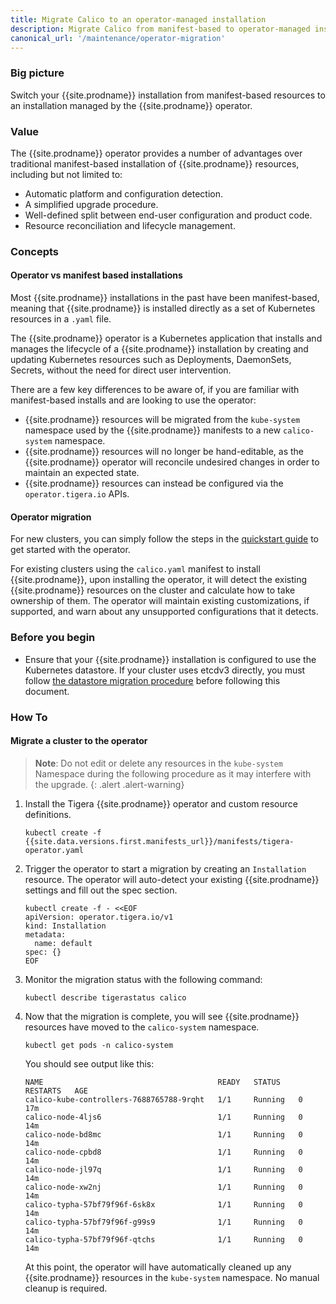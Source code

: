 ```yaml
---
title: Migrate Calico to an operator-managed installation
description: Migrate Calico from manifest-based to operator-managed installation
canonical_url: '/maintenance/operator-migration'
---
```


### Big picture

Switch your {{site.prodname}} installation from manifest-based resources to an installation managed by the {{site.prodname}} operator.

### Value

The {{site.prodname}} operator provides a number of advantages over traditional manifest-based installation of {{site.prodname}} resources, including but not limited to:

- Automatic platform and configuration detection.
- A simplified upgrade procedure.
- Well-defined split between end-user configuration and product code.
- Resource reconciliation and lifecycle management.

### Concepts

#### Operator vs manifest based installations

Most {{site.prodname}} installations in the past have been manifest-based, meaning that {{site.prodname}} is installed directly as a set of Kubernetes resources in a `.yaml` file.

The {{site.prodname}} operator is a Kubernetes application that installs and manages the lifecycle of a {{site.prodname}} installation by creating and updating Kubernetes resources 
such as Deployments, DaemonSets, Secrets, without the need for direct user intervention.

There are a few key differences to be aware of, if you are familiar with manifest-based installs and are looking to use the operator:

- {{site.prodname}} resources will be migrated from the `kube-system` namespace used by the {{site.prodname}} manifests to a new `calico-system` namespace.
- {{site.prodname}} resources will no longer be hand-editable, as the {{site.prodname}} operator will reconcile undesired changes in order to maintain an expected state.
- {{site.prodname}} resources can instead be configured via the `operator.tigera.io` APIs.

#### Operator migration

For new clusters, you can simply follow the steps in the [quickstart guide]({{site.baseurl}}/getting-started/kubernetes/quickstart) to get started with the operator.

For existing clusters using the `calico.yaml` manifest to install {{site.prodname}}, upon installing the operator, it will detect the existing {{site.prodname}} resources on the cluster
and calculate how to take ownership of them. The operator will maintain existing customizations, if supported, and warn about any unsupported configurations that it detects.

### Before you begin

- Ensure that your {{site.prodname}} installation is configured to use the Kubernetes datastore. If your cluster uses etcdv3 directly, you must follow [the datastore migration procedure]({{site.baseurl}}/maintenance/datastore-migration) before following this document.

### How To

#### Migrate a cluster to the operator 

> **Note**: Do not edit or delete any resources in the `kube-system` Namespace during the following procedure as it may interfere with the upgrade.
{: .alert .alert-warning}

1. Install the Tigera {{site.prodname}} operator and custom resource definitions.

   ```
   kubectl create -f {{site.data.versions.first.manifests_url}}/manifests/tigera-operator.yaml
   ```

1. Trigger the operator to start a migration by creating an `Installation` resource. The operator will auto-detect your existing {{site.prodname}} settings and fill out the spec section.

   ```
   kubectl create -f - <<EOF
   apiVersion: operator.tigera.io/v1
   kind: Installation
   metadata:
     name: default
   spec: {}
   EOF
   ```

1. Monitor the migration status with the following command:

   ```
   kubectl describe tigerastatus calico
   ```

1. Now that the migration is complete, you will see {{site.prodname}} resources have moved to the `calico-system` namespace.

   ```
   kubectl get pods -n calico-system
   ```

   You should see output like this:

   ```
   NAME                                       READY   STATUS    RESTARTS   AGE
   calico-kube-controllers-7688765788-9rqht   1/1     Running   0          17m
   calico-node-4ljs6                          1/1     Running   0          14m
   calico-node-bd8mc                          1/1     Running   0          14m
   calico-node-cpbd8                          1/1     Running   0          14m
   calico-node-jl97q                          1/1     Running   0          14m
   calico-node-xw2nj                          1/1     Running   0          14m
   calico-typha-57bf79f96f-6sk8x              1/1     Running   0          14m
   calico-typha-57bf79f96f-g99s9              1/1     Running   0          14m
   calico-typha-57bf79f96f-qtchs              1/1     Running   0          14m
   ```

   At this point, the operator will have automatically cleaned up any {{site.prodname}} resources in the `kube-system` namespace. No manual cleanup is required.
